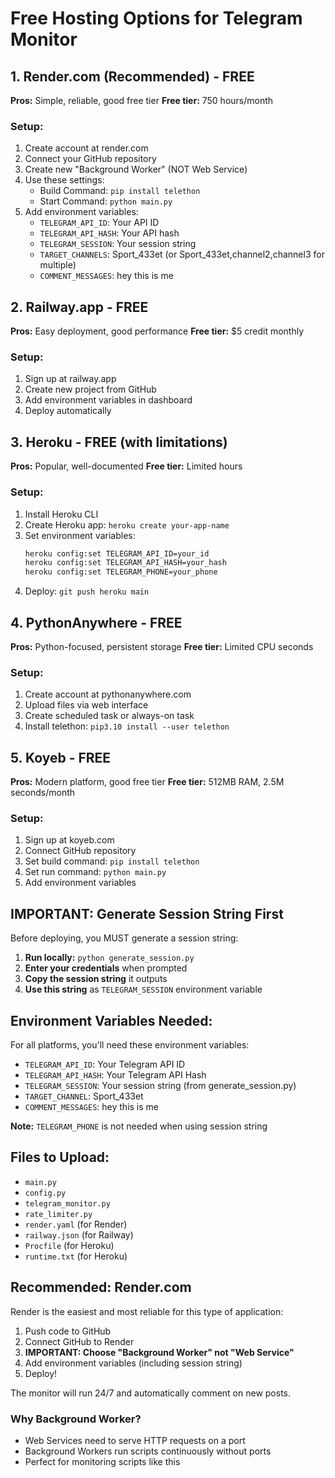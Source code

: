 # Free Hosting Options for Telegram Monitor

## 1. Render.com (Recommended) - FREE
**Pros:** Simple, reliable, good free tier
**Free tier:** 750 hours/month

### Setup:
1. Create account at render.com
2. Connect your GitHub repository
3. Create new "Background Worker" (NOT Web Service)
4. Use these settings:
   - Build Command: `pip install telethon`
   - Start Command: `python main.py`
5. Add environment variables:
   - `TELEGRAM_API_ID`: Your API ID
   - `TELEGRAM_API_HASH`: Your API hash
   - `TELEGRAM_SESSION`: Your session string
   - `TARGET_CHANNELS`: Sport_433et (or Sport_433et,channel2,channel3 for multiple)
   - `COMMENT_MESSAGES`: hey this is me

## 2. Railway.app - FREE
**Pros:** Easy deployment, good performance
**Free tier:** $5 credit monthly

### Setup:
1. Sign up at railway.app
2. Create new project from GitHub
3. Add environment variables in dashboard
4. Deploy automatically

## 3. Heroku - FREE (with limitations)
**Pros:** Popular, well-documented
**Free tier:** Limited hours

### Setup:
1. Install Heroku CLI
2. Create Heroku app: `heroku create your-app-name`
3. Set environment variables:
   ```bash
   heroku config:set TELEGRAM_API_ID=your_id
   heroku config:set TELEGRAM_API_HASH=your_hash
   heroku config:set TELEGRAM_PHONE=your_phone
   ```
4. Deploy: `git push heroku main`

## 4. PythonAnywhere - FREE
**Pros:** Python-focused, persistent storage
**Free tier:** Limited CPU seconds

### Setup:
1. Create account at pythonanywhere.com
2. Upload files via web interface
3. Create scheduled task or always-on task
4. Install telethon: `pip3.10 install --user telethon`

## 5. Koyeb - FREE
**Pros:** Modern platform, good free tier
**Free tier:** 512MB RAM, 2.5M seconds/month

### Setup:
1. Sign up at koyeb.com
2. Connect GitHub repository
3. Set build command: `pip install telethon`
4. Set run command: `python main.py`
5. Add environment variables

## IMPORTANT: Generate Session String First

Before deploying, you MUST generate a session string:

1. **Run locally:** `python generate_session.py`
2. **Enter your credentials** when prompted
3. **Copy the session string** it outputs
4. **Use this string** as `TELEGRAM_SESSION` environment variable

## Environment Variables Needed:
For all platforms, you'll need these environment variables:
- `TELEGRAM_API_ID`: Your Telegram API ID
- `TELEGRAM_API_HASH`: Your Telegram API Hash  
- `TELEGRAM_SESSION`: Your session string (from generate_session.py)
- `TARGET_CHANNEL`: Sport_433et
- `COMMENT_MESSAGES`: hey this is me

**Note:** `TELEGRAM_PHONE` is not needed when using session string

## Files to Upload:
- `main.py`
- `config.py`
- `telegram_monitor.py`
- `rate_limiter.py`
- `render.yaml` (for Render)
- `railway.json` (for Railway)
- `Procfile` (for Heroku)
- `runtime.txt` (for Heroku)

## Recommended: Render.com
Render is the easiest and most reliable for this type of application:
1. Push code to GitHub
2. Connect GitHub to Render
3. **IMPORTANT: Choose "Background Worker" not "Web Service"**
4. Add environment variables (including session string)
5. Deploy!

The monitor will run 24/7 and automatically comment on new posts.

### Why Background Worker?
- Web Services need to serve HTTP requests on a port
- Background Workers run scripts continuously without ports
- Perfect for monitoring scripts like this